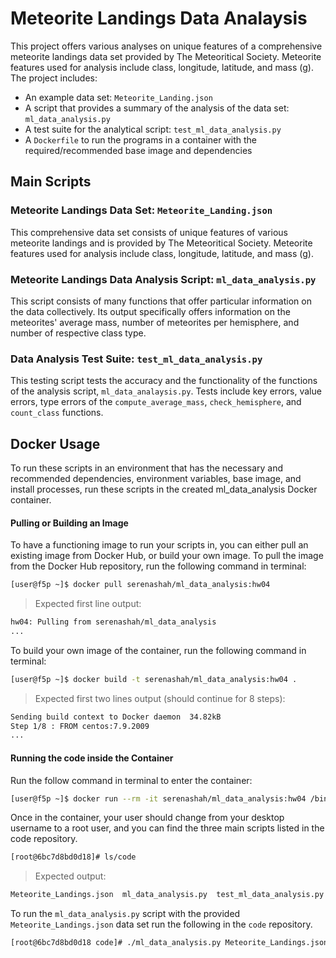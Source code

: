 # Meteorite Landings Data Analaysis
This project offers various analyses on unique features of a comprehensive meteorite landings data set provided by The Meteoritical Society. Meteorite features used for analysis include class, longitude, latitude, and mass (g).  
The project includes:
- An example data set: ```Meteorite_Landing.json```
- A script that provides a summary of the analysis of the data set: ```ml_data_analysis.py```
- A test suite for the analytical script: ```test_ml_data_analysis.py```
- A ```Dockerfile``` to run the programs in a container with the required/recommended base image and dependencies

## Main Scripts
### Meteorite Landings Data Set: ```Meteorite_Landing.json```
This comprehensive data set consists of unique features of various meteorite landings and is provided by The Meteoritical Society. Meteorite features used for analysis include class, longitude, latitude, and mass (g).

### Meteorite Landings Data Analysis Script: ```ml_data_analysis.py```
This script consists of many functions that offer particular information on the data collectively. Its output specifically offers information on the meteorites' average mass, number of meteorites per hemisphere, and number of respective class type.

### Data Analysis Test Suite: ```test_ml_data_analysis.py```
This testing script tests the accuracy and the functionality of the functions of the analysis script, ```ml_data_analaysis.py```. Tests include key errors, value errors, type errors of the ```compute_average_mass```, ```check_hemisphere```, and ```count_class``` functions. 

## Docker Usage
To run these scripts in an environment that has the necessary and recommended dependencies, environment variables, base image, and install processes, run these scripts in the 
created ml_data_analysis Docker container.
#### Pulling or Building an Image
To have a functioning image to run your scripts in, you can either pull an existing image from Docker Hub, or build your own image. 
To pull the image from the Docker Hub repository, run the following command in terminal:  
```sh
[user@f5p ~]$ docker pull serenashah/ml_data_analysis:hw04 
```
> Expected first line output: 
```sh
hw04: Pulling from serenashah/ml_data_analysis
...
```   
To build your own image of the container, run the following command in terminal:
```sh
[user@f5p ~]$ docker build -t serenashah/ml_data_analysis:hw04 .
```
> Expected first two lines output (should continue for 8 steps): 
```sh
Sending build context to Docker daemon  34.82kB
Step 1/8 : FROM centos:7.9.2009
...
```  
#### Running the code inside the Container
Run the follow command in terminal to enter the container:
```sh
[user@f5p ~]$ docker run --rm -it serenashah/ml_data_analysis:hw04 /bin/bash
```
Once in the container, your user should change from your desktop username to a root user, and you can find the three main scripts listed in the code repository. 
```sh 
[root@6bc7d8bd0d18]# ls/code
```
> Expected output: 
```sh
Meteorite_Landings.json  ml_data_analysis.py  test_ml_data_analysis.py
```
To run the ```ml_data_analysis.py``` script with the provided ```Meteorite_Landings.json``` data set run the following in the ```code``` repository.
```sh
[root@6bc7d8bd0d18 code]# ./ml_data_analysis.py Meteorite_Landings.json
```
